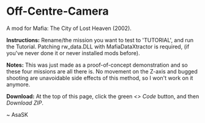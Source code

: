 # Off-Centre-Camera
A mod for Mafia: The City of Lost Heaven (2002).

**Instructions:** Rename/the mission you want to test to 'TUTORIAL', and run the Tutorial. Patching rw_data.DLL with MafiaDataXtractor is required, (if you've never done it or never installed mods before).

**Notes:** This was just made as a proof-of-concept demonstration and so these four missions are all there is. No movement on the Z-axis and bugged shooting are unavoidable side effects of this method, so I won't work on it anymore.

**Download:** At the top of this page, click the green *<> Code* button, and then *Download ZIP*.

~ AsaSK
